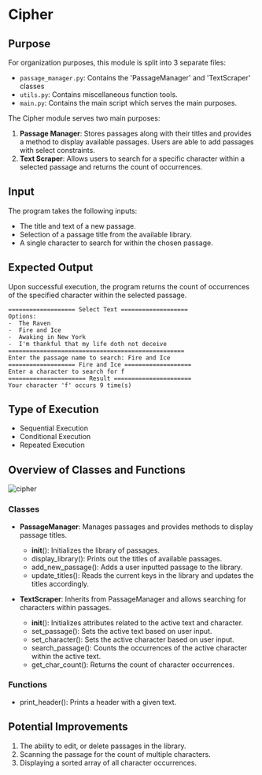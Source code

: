 # Cipher

## Purpose

For organization purposes, this module is split into 3 separate files:

- `passage_manager.py`: Contains the 'PassageManager' and 'TextScraper' classes
- `utils.py`: Contains miscellaneous function tools.
- `main.py`: Contains the main script which serves the main purposes.

The Cipher module serves two main purposes:

1. **Passage Manager**: Stores passages along with their titles and provides a method to display available passages.
   Users are able to add passages with select constraints.
2. **Text Scraper**: Allows users to search for a specific character within a selected passage and returns the count of
   occurrences.

## Input

The program takes the following inputs:

- The title and text of a new passage.
- Selection of a passage title from the available library.
- A single character to search for within the chosen passage.

## Expected Output

Upon successful execution, the program returns the count of occurrences of the specified character within the selected
passage.

```
=================== Select Text ===================
Options:
-  The Raven
-  Fire and Ice
-  Awaking in New York
-  I'm thankful that my life doth not deceive
==================================================
Enter the passage name to search: Fire and Ice
=================== Fire and Ice ===================
Enter a character to search for f
====================== Result ======================
Your character 'f' occurs 9 time(s)
```

## Type of Execution

- Sequential Execution
- Conditional Execution
- Repeated Execution

## Overview of Classes and Functions

![cipher](https://github.com/jvspeed74/B210/assets/74921563/32fdfe45-42ed-4be4-a687-2f05852a30a4)

### Classes

- **PassageManager**: Manages passages and provides methods to display passage titles.
    - __init__(): Initializes the library of passages.
    - display_library(): Prints out the titles of available passages.
    - add_new_passage(): Adds a user inputted passage to the library.
    - update_titles(): Reads the current keys in the library and updates the titles accordingly.


- **TextScraper**: Inherits from PassageManager and allows searching for characters within passages.
    - __init__(): Initializes attributes related to the active text and character.
    - set_passage(): Sets the active text based on user input.
    - set_character(): Sets the active character based on user input.
    - search_passage(): Counts the occurrences of the active character within the active text.
    - get_char_count(): Returns the count of character occurrences.

### Functions

  - print_header(): Prints a header with a given text.

## Potential Improvements

1. The ability to edit, or delete passages in the library.
2. Scanning the passage for the count of multiple characters.
3. Displaying a sorted array of all character occurrences.
